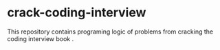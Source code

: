 # crack-coding-interview
This repository contains programing logic of problems  from  cracking the coding interview book .
